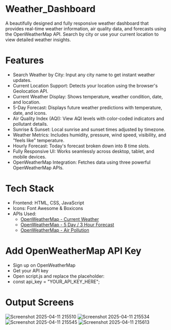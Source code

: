 # Weather_Dashboard

A beautifully designed and fully responsive weather dashboard that provides real-time weather information, air quality data, and forecasts using the OpenWeatherMap API. Search by city or use your current location to view detailed weather insights.

# Features

-  Search Weather by City: Input any city name to get instant weather updates.
-  Current Location Support: Detects your location using the browser's Geolocation API.
-  Current Weather Display: Shows temperature, weather condition, date, and location.
-  5-Day Forecast: Displays future weather predictions with temperature, date, and icons.
-  Air Quality Index (AQI): View AQI levels with color-coded indicators and pollutant details.
-  Sunrise & Sunset: Local sunrise and sunset times adjusted by timezone.
-  Weather Metrics: Includes humidity, pressure, wind speed, visibility, and "feels like" temperature.
-  Hourly Forecast: Today's forecast broken down into 8 time slots.
-  Fully Responsive UI: Works seamlessly across desktop, tablet, and mobile devices.
-  OpenWeatherMap Integration: Fetches data using three powerful OpenWeatherMap APIs.

# Tech Stack

- Frontend: HTML, CSS, JavaScript
- Icons: Font Awesome & Boxicons
- APIs Used:
  - [OpenWeatherMap - Current Weather](https://openweathermap.org/current)
  - [OpenWeatherMap - 5 Day / 3 Hour Forecast](https://openweathermap.org/forecast5)
  - [OpenWeatherMap - Air Pollution](https://openweathermap.org/api/air-pollution)
 
# Add OpenWeatherMap API Key

- Sign up on OpenWeatherMap
- Get your API key
- Open script.js and replace the placeholder:
- const api_key = "YOUR_API_KEY_HERE";

# Output Screens

![Screenshot 2025-04-11 215510](https://github.com/user-attachments/assets/2f124ffa-503e-4164-9573-176e47d9c195)
![Screenshot 2025-04-11 215534](https://github.com/user-attachments/assets/5c42518c-ffa6-41d9-9fcc-b87a0f887820)
![Screenshot 2025-04-11 215545](https://github.com/user-attachments/assets/7e87a5ac-c9bf-4363-894c-8aac8dcadb22)
![Screenshot 2025-04-11 215613](https://github.com/user-attachments/assets/81548d38-b1fa-4c6e-928f-3c07834dcdc9)



